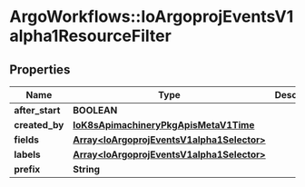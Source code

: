 # ArgoWorkflows::IoArgoprojEventsV1alpha1ResourceFilter

## Properties
Name | Type | Description | Notes
------------ | ------------- | ------------- | -------------
**after_start** | **BOOLEAN** |  | [optional] 
**created_by** | [**IoK8sApimachineryPkgApisMetaV1Time**](IoK8sApimachineryPkgApisMetaV1Time.md) |  | [optional] 
**fields** | [**Array&lt;IoArgoprojEventsV1alpha1Selector&gt;**](IoArgoprojEventsV1alpha1Selector.md) |  | [optional] 
**labels** | [**Array&lt;IoArgoprojEventsV1alpha1Selector&gt;**](IoArgoprojEventsV1alpha1Selector.md) |  | [optional] 
**prefix** | **String** |  | [optional] 


